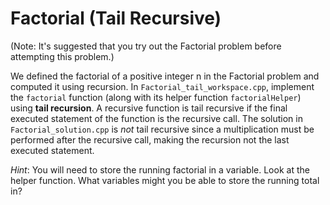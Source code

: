 # Factorial (Tail Recursive)
(Note: It's suggested that you try out the Factorial problem before attempting this problem.)

We defined the factorial of a positive integer n in the Factorial problem and computed it using recursion. In `Factorial_tail_workspace.cpp`, implement the `factorial` function (along with its helper function `factorialHelper`) using **tail recursion**. A recursive function is tail recursive if the final executed statement of the function is the recursive call. The solution in `Factorial_solution.cpp` is *not* tail recursive since a multiplication must be performed after the recursive call, making the recursion not the last executed statement.

*Hint*: You will need to store the running factorial in a variable. Look at the helper function. What variables might you be able to store the running total in?

